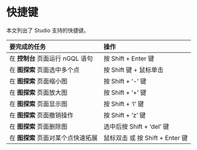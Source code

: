 # 快捷键

本文列出了 Studio 支持的快捷键。

| 要完成的任务  |  操作 |
| :-- | :--|
| 在 **控制台** 页面运行 nGQL 语句  | 按 Shift + Enter 键 |
| 在 **图探索** 页面选中多个点  | 按 Shift 键 + 鼠标单击  |
| 在 **图探索** 页面缩小图  | 按 Shift + ‘-’ 键  |
| 在 **图探索** 页面放大图  | 按 Shift + ‘+’ 键  |
| 在 **图探索** 页面显示图  | 按 Shift + ‘l’ 键  |
| 在 **图探索** 页面撤销操作  | 按 Shift + ‘z’ 键  |
| 在 **图探索** 页面删除图  | 选中后按 Shift + ‘del’ 键  |
| 在 **图探索** 页面对某个点快速拓展  | 鼠标双击 或 按 Shift + Enter 键 |
